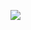 ![](http://www.plantuml.com/plantuml/proxy?cache=no&src=https://raw.githubusercontent.com/oleksandrblazhko/ai204-bochkarova/laboratory-work-7/2-SoftwareDesign/2.7-PlantUML/UML-ConceptClasses.puml)
